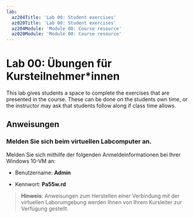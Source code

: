 ```yaml
---
lab:
  az204Title: 'Lab 00: Student exercises'
  az020Title: 'Lab 00: Student exercises'
  az204Module: 'Module 00: Course resource'
  az020Module: 'Module 00: Course resource'
---
```


# <a name="lab-00-student-exercises"></a>Lab 00: Übungen für Kursteilnehmer*innen

This lab gives students a space to complete the exercises that are presented in the course. These can be done on the students own time, or the instructor may ask that students follow along if class time allows.

## <a name="instructions"></a>Anweisungen

### <a name="sign-in-to-the-lab-virtual-machine"></a>Melden Sie sich beim virtuellen Labcomputer an.

Melden Sie sich mithilfe der folgenden Anmeldeinformationen bei Ihrer Windows 10-VM an:

* Benutzername: **Admin**

* Kennwort: **Pa55w.rd**

> **Hinweis**: Anweisungen zum Herstellen einer Verbindung mit der virtuellen Laborumgebung werden Ihnen von Ihrem Kursleiter zur Verfügung gestellt.
